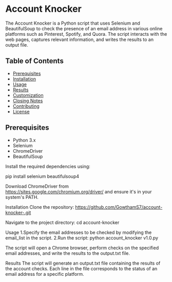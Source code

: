 # Account Knocker

The Account Knocker is a Python script that uses Selenium and BeautifulSoup to check the presence of an email address in various online platforms such as Pinterest, Spotify, and Quora. The script interacts with the web pages, captures relevant information, and writes the results to an output file.

## Table of Contents

- [Prerequisites](#prerequisites)
- [Installation](#installation)
- [Usage](#usage)
- [Results](#results)
- [Customization](#customization)
- [Closing Notes](#closing-notes)
- [Contributing](#contributing)
- [License](#license)

## Prerequisites

- Python 3.x
- Selenium
- ChromeDriver
- BeautifulSoup

Install the required dependencies using:

pip install selenium beautifulsoup4

Download ChromeDriver from https://sites.google.com/chromium.org/driver/ and ensure it's in your system's PATH.

Installation
Clone the repository:
https://github.com/GowthamS7/account-knocker-.git

Navigate to the project directory:
cd account-knocker

Usage
1.Specify the email addresses to be checked by modifying the email_list in the script.
2.Run the script:
python account_knocker v1.0.py

The script will open a Chrome browser, perform checks on the specified email addresses, and write the results to the output.txt file.

Results
The script will generate an output.txt file containing the results of the account checks. Each line in the file corresponds to the status of an email address for a specific platform.


